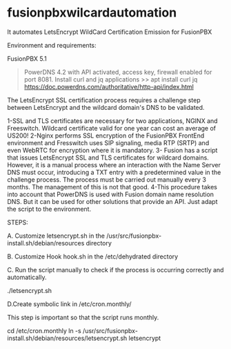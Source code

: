 # fusionpbxwilcardautomation
It automates LetsEncrypt WildCard Certification Emission for FusionPBX

Environment and requirements:

FusionPBX 5.1
>PowerDNS 4.2 with API activated, access key, firewall enabled for port 8081.
>Install curl and jq applications >> apt install curl jq
https://doc.powerdns.com/authoritative/http-api/index.html

The LetsEncrypt SSL certification process requires a challenge step between LetsEncrypt and the wildcard domain's DNS to be validated.

1-SSL and TLS certificates are necessary for two applications, NGINX and Freeswitch. Wildcard certificate valid for one year can cost an average of US200!
2-Nginx performs SSL encryption of the FusionPBX FrontEnd environment and Fresswitch uses SIP signaling, media RTP (SRTP) and even WebRTC for encryption where it is mandatory.
3- Fusion has a script that issues LetsEncrypt SSL and TLS certificates for wildcard domains. However, it is a manual process where an interaction with the Name Server DNS must occur, introducing a TXT entry with a predetermined value in the challenge process. The process must be carried out manually every 3 months. The management of this is not that good.
4-This procedure takes into account that PowerDNS is used with Fusion domain name resolution DNS. But it can be used for other solutions that provide an API. Just adapt the script to the environment.

STEPS:

A. Customize letsencrypt.sh in the /usr/src/fusionpbx-install.sh/debian/resources directory

B. Customize Hook hook.sh in the /etc/dehydrated directory

C. Run the script manually to check if the process is occurring correctly and automatically.

./letsencrypt.sh

D.Create symbolic link in /etc/cron.monthly/

This step is important so that the script runs monthly.

cd /etc/cron.monthly
ln -s /usr/src/fusionpbx-install.sh/debian/resources/letsencrypt.sh letsencrypt


